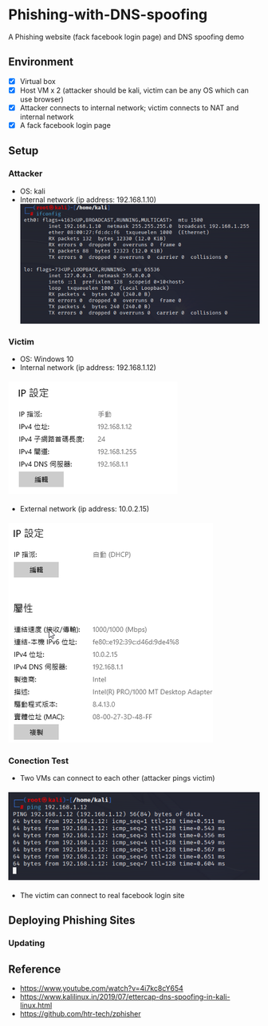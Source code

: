 # Phishing-with-DNS-spoofing
A Phishing website (fack facebook login page) and DNS spoofing demo
## Environment
- [x] Virtual box
- [x] Host VM x 2 (attacker should be kali, victim can be any OS which can use browser)
- [x] Attacker connects to internal network; victim connects to NAT and internal network
- [X] A fack facebook login page

## Setup
### Attacker 
- OS: kali
- Internal network (ip address: 192.168.1.10)
![image](img/attacker_config.png)
### Victim 
- OS: Windows 10
- Internal network (ip address: 192.168.1.12)
#### ![image](img/victim_config1.png)
- External network (ip address: 10.0.2.15)
#### ![image](img/victim_config2.png)
### Conection Test 
- Two VMs can connect to each other (attacker pings victim)
#### ![image](img/ping.png)
- The victim can connect to real facebook login site 

## Deploying Phishing Sites
### Updating


## Reference
- https://www.youtube.com/watch?v=4i7kc8cY654
- https://www.kalilinux.in/2019/07/ettercap-dns-spoofing-in-kali-linux.html
- https://github.com/htr-tech/zphisher
